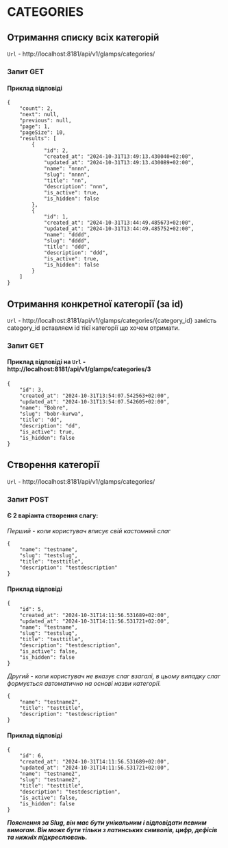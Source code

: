 # CATEGORIES

## Отримання списку всіх категорій 

```Url``` - http://localhost:8181/api/v1/glamps/categories/

### Запит GET

#### Приклад відповіді

```
{
    "count": 2,
    "next": null,
    "previous": null,
    "page": 1,
    "pageSize": 10,
    "results": [
        {
            "id": 2,
            "created_at": "2024-10-31T13:49:13.430040+02:00",
            "updated_at": "2024-10-31T13:49:13.430089+02:00",
            "name": "nnnn",
            "slug": "nnnn",
            "title": "nn",
            "description": "nnn",
            "is_active": true,
            "is_hidden": false
        },
        {
            "id": 1,
            "created_at": "2024-10-31T13:44:49.485673+02:00",
            "updated_at": "2024-10-31T13:44:49.485752+02:00",
            "name": "dddd",
            "slug": "dddd",
            "title": "ddd",
            "description": "ddd",
            "is_active": true,
            "is_hidden": false
        }
    ]
}
```

## Отримання конкретної категорії (за id)

```Url``` - http://localhost:8181/api/v1/glamps/categories/{category_id} замість category_id вставляєм id тієї категорії що хочем отримати.

### Запит GET

#### Приклад відповіді на ```Url``` - http://localhost:8181/api/v1/glamps/categories/3

```
{
    "id": 3,
    "created_at": "2024-10-31T13:54:07.542563+02:00",
    "updated_at": "2024-10-31T13:54:07.542605+02:00",
    "name": "Bobre",
    "slug": "bobr-kurwa",
    "title": "dd",
    "description": "dd",
    "is_active": true,
    "is_hidden": false
}
```

## Створення категорії 

```Url``` - http://localhost:8181/api/v1/glamps/categories/

### Запит POST

#### Є 2 варіанта створення слагу:

*Перший - коли користувач вписує свій кастомний слаг*

```
{
    "name": "testname",
    "slug": "testslug",
    "title": "testtitle",
    "description": "testdescription"
}
```

#### Приклад відповіді

```
{
    "id": 5,
    "created_at": "2024-10-31T14:11:56.531689+02:00",
    "updated_at": "2024-10-31T14:11:56.531721+02:00",
    "name": "testname",
    "slug": "testslug",
    "title": "testtitle",
    "description": "testdescription",
    "is_active": false,
    "is_hidden": false
}
```

*Другий - коли користувач не вказує слаг взагалі, в цьому випадку слаг формується автоматично на основі назви категорії.*


```
{
    "name": "testname2",
    "title": "testtitle",
    "description": "testdescription"
}
```

#### Приклад відповіді

```
{
    "id": 6,
    "created_at": "2024-10-31T14:11:56.531689+02:00",
    "updated_at": "2024-10-31T14:11:56.531721+02:00",
    "name": "testname2",
    "slug": "testname2",
    "title": "testtitle",
    "description": "testdescription",
    "is_active": false,
    "is_hidden": false
}
```

***Пояснення за Slug, він має бути унікальним і відповідати певним вимогам. Він може бути тільки з латинських символів, цифр, дефісів та нижніх підкреслювань.***
